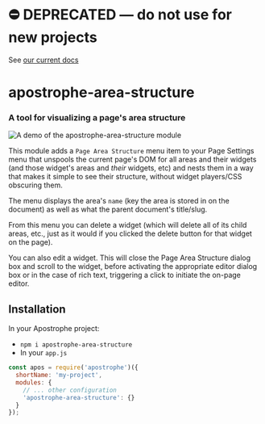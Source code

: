 # ⛔️ **DEPRECATED** — do not use for new projects

See [our current docs](https://docs.apostrophecms.org/)

# apostrophe-area-structure

### A tool for visualizing a page's area structure

![A demo of the apostrophe-area-structure module](demo/apostrophe-area-structure-demo.gif)

This module adds a `Page Area Structure` menu item to your Page Settings menu that unspools the current page's DOM for all areas and their widgets (and those widget's areas and _their_ widgets, etc) and nests them in a way that makes it simple to see their structure, without widget players/CSS obscuring them.

The menu displays the area's `name` (key the area is stored in on the document) as well as what the parent document's title/slug.

From this menu you can delete a widget (which will delete all of its child areas, etc., just as it would if you clicked the delete button for that widget on the page).

You can also edit a widget. This will close the Page Area Structure dialog box and scroll to the widget, before activating the appropriate editor dialog box or in the case of rich text, triggering a click to initiate the on-page editor.

## Installation
In your Apostrophe project:
- `npm i apostrophe-area-structure`
- In your `app.js`
```javascript
const apos = require('apostrophe')({
  shortName: 'my-project',
  modules: {
    // ... other configuration
    'apostrophe-area-structure': {}
  }
});
```
